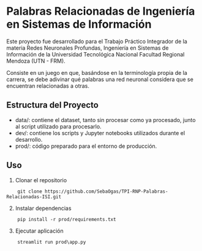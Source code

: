# Palabras Relacionadas de Ingeniería en Sistemas de Información

Este proyecto fue desarrollado para el Trabajo Práctico Integrador de la materia Redes Neuronales Profundas, Ingeniería en Sistemas de Información de la Universidad Tecnológica Nacional Facultad Regional Mendoza (UTN - FRM).

Consiste en un juego en que, basándose en la terminología propia de la carrera, se debe adivinar qué palabras una red neuronal considera que se encuentran relacionadas a otras.

## Estructura del Proyecto

- data/: contiene el dataset, tanto sin procesar como ya procesado, junto al script utilizado para procesarlo.
- dev/: contiene los scripts y Jupyter notebooks utilizados durante el desarrollo.
- prod/: código preparado para el entorno de producción.

## Uso

1. Clonar el repositorio

```
    git clone https://github.com/SebaOgas/TPI-RNP-Palabras-Relacionadas-ISI.git
```

2. Instalar dependencias

```
    pip install -r prod/requirements.txt
```

3. Ejecutar aplicación

```
    streamlit run prod\app.py
```
